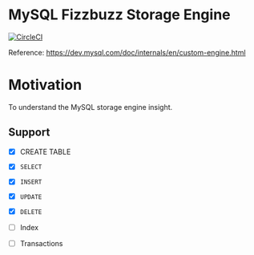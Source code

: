 # MySQL Fizzbuzz Storage Engine
[![CircleCI](https://circleci.com/gh/ryosan-470/mysql-fizzbuzz-storage-engine/tree/master.svg?style=svg)](https://circleci.com/gh/ryosan-470/mysql-fizzbuzz-storage-engine/tree/master)

Reference: https://dev.mysql.com/doc/internals/en/custom-engine.html

# Motivation
To understand the MySQL storage engine insight.

## Support

- [x] CREATE TABLE
- [x] `SELECT`
- [x] `INSERT`
- [x] `UPDATE`
- [x] `DELETE`
- [ ] Index
- [ ] Transactions

